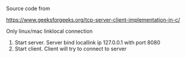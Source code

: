 Source code from

https://www.geeksforgeeks.org/tcp-server-client-implementation-in-c/

Only linux/mac linklocal connection

1. Start server. Server bind locallink ip 127.0.0.1 with port 8080
2. Start client. Client will try to connect to server